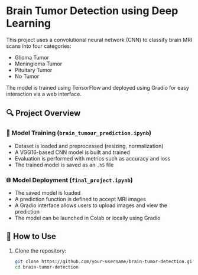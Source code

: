 # Brain Tumor Detection using Deep Learning

This project uses a convolutional neural network (CNN) to classify brain MRI scans into four categories:
- Glioma Tumor
- Meningioma Tumor
- Pituitary Tumor
- No Tumor

The model is trained using TensorFlow and deployed using Gradio for easy interaction via a web interface.

## 🔍 Project Overview

### 🧠 Model Training (`brain_tumour_prediction.ipynb`)
- Dataset is loaded and preprocessed (resizing, normalization)
- A VGG16-based CNN model is built and trained
- Evaluation is performed with metrics such as accuracy and loss
- The trained model is saved as an `.h5` file

### 🌐 Model Deployment (`final_project.ipynb`)
- The saved model is loaded
- A prediction function is defined to accept MRI images
- A Gradio interface allows users to upload images and view the prediction
- The model can be launched in Colab or locally using Gradio

## 🚀 How to Use

1. Clone the repository:
   ```bash
   git clone https://github.com/your-username/brain-tumor-detection.git
   cd brain-tumor-detection
